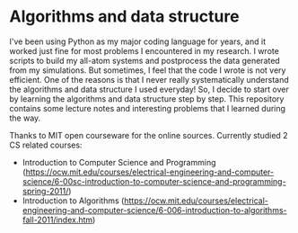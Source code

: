 # Algorithms and data structure

I've been using Python as my major coding language for years, and it worked just fine for most problems I encountered in my research. I wrote scripts to build my all-atom systems and postprocess the data generated from my simulations. But sometimes, I feel that the code I wrote is not very efficient. One of the reasons is that I never really systematically understand the algorithms and data structure I used everyday! So, I decide to start over by learning the algorithms and data structure step by step. This repository contains some lecture notes and interesting problems that I learned during the way.

Thanks to MIT open courseware for the online sources. Currently studied 2 CS related courses:
* Introduction to Computer Science and Programming (https://ocw.mit.edu/courses/electrical-engineering-and-computer-science/6-00sc-introduction-to-computer-science-and-programming-spring-2011/)
* Introduction to Algorithms (https://ocw.mit.edu/courses/electrical-engineering-and-computer-science/6-006-introduction-to-algorithms-fall-2011/index.htm)

